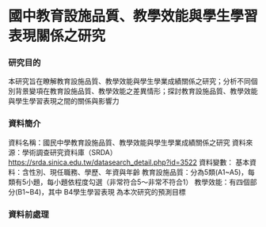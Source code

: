 # 國中教育設施品質、教學效能與學生學習表現關係之研究
### 研究目的
本研究旨在瞭解教育設施品質、教學效能與學生學業成績關係之研究；分析不同個別背景變項在教育設施品質、教學效能之差異情形；探討教育設施品質、教學效能與學生學習表現之間的關係與影響力
### 資料簡介
資料名稱：國民中學教育設施品質、教學效能與學生學業成績關係之研究 
資料來源：學術調查研究資料庫（SRDA）https://srda.sinica.edu.tw/datasearch_detail.php?id=3522
資料變數：
基本資料：含性別、現任職務、學歷、年資與年齡
教育設施品質：分為5類(A1~A5)，每類有5小題，每小題依程度勾選（非常符合5～非常不符合1）
教學效能：有四個部分(B1~B4)，其中 B4學生學習表現 為本次研究的預測目標
### 資料前處理

